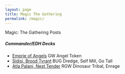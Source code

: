 ```yaml
---
layout: page
title: Magic The Gathering
permalink: /magic/
---
```


Magic: The Gathering Posts

##### Commander/EDH Decks
- [Emprie of Angels](https://tactictalisman.github.io/2020/03/12/empire-of-angels.html) GW Angel Token
- [Sidisi, Brood Tyrant](https://tactictalisman.github.io/2020/04/10/Sidisi.html) BUG Dredge, Self Mill, Go Tall
- [Atla Palani, Nest Tender](https://tactictalisman.github.io/2020/04/27/Dinosaurs.html) RGW Dinosaur Tribal, Enrage
